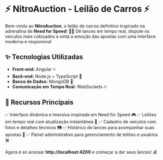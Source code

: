 # ⚡ NitroAuction - Leilão de Carros ⚡

Bem-vindo ao **NitroAuction**, o leilão de carros definitivo inspirado na adrenalina de **Need for Speed**! 🚗💨 Dê lances em tempo real, dispute os veículos mais cobiçados e sinta a emoção das apostas com uma interface moderna e responsiva!

## ✨ Tecnologias Utilizadas

- **Front-end:** Angular ⚡
- **Back-end:** Node.js + TypeScript 🚀
- **Banco de Dados:** MongoDB 🍃
- **Comunicação em Tempo Real:** WebSockets 🔥

## 🎯 Recursos Principais

✅ Interface dinâmica e imersiva inspirada em Need for Speed 🎮
✅ Leilões em tempo real com atualização instantânea 📡
✅ Cadastro de veículos com fotos e detalhes técnicos 📷
✅ Histórico de lances para acompanhar suas apostas 📜
✅ Painel administrativo para gerenciamento de leilões e usuários 🛠️

Agora é só acessar **http://localhost:4200** e começar a dar seus lances! 💰
